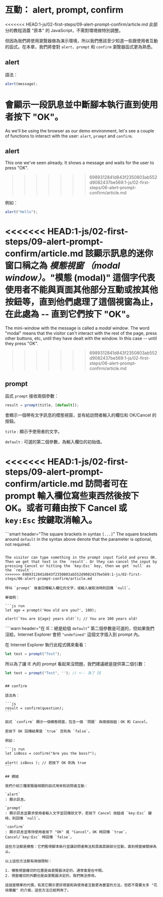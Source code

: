 # 互動： alert, prompt, confirm

<<<<<<< HEAD:1-js/02-first-steps/09-alert-prompt-confirm/article.md
此部分的教程涵蓋 "原本" 的 JavaScript，不需對環境做特別調整。

但因為我們將使用瀏覽器做為演示環境，所以我們應該至少知道一些跟使用者互動的函式。在本章，我們將會對 `alert`、`prompt` 和 `confirm` 瀏覽器函式更為熟悉。

## alert

語法：

```js
alert(message);
```

會顯示一段訊息並中斷腳本執行直到使用者按下 "OK"。
=======
As we'll be using the browser as our demo environment, let's see a couple of functions to interact with the user: `alert`, `prompt` and `confirm`.

## alert

This one we've seen already. It shows a message and waits for the user to press "OK".
>>>>>>> 6989312841d843f2350803ab552d9082437be569:1-js/02-first-steps/06-alert-prompt-confirm/article.md

例如：

```js run
alert("Hello");
```

<<<<<<< HEAD:1-js/02-first-steps/09-alert-prompt-confirm/article.md
該顯示訊息的迷你窗口稱之為 *模態視窗 （modal window）*。"模態 (modal)" 這個字代表使用者不能與頁面其他部分互動或按其他按鈕等，直到他們處理了這個視窗為止，在此處為 -- 直到它們按下 "OK"。
=======
The mini-window with the message is called a *modal window*. The word "modal" means that the visitor can't interact with the rest of the page, press other buttons, etc, until they have dealt with the window. In this case -- until they press "OK".
>>>>>>> 6989312841d843f2350803ab552d9082437be569:1-js/02-first-steps/06-alert-prompt-confirm/article.md

## prompt

函式 `prompt` 接收兩個參數：

```js no-beautify
result = prompt(title, [default]);
```

會顯示一個帶有文字訊息的模態視窗，並有給訪問者輸入的欄位和 OK/Cancel 的按鈕。

`title`
: 顯示予使用者的文字。

`default`
: 可選的第二個參數，為輸入欄位的初始值。

<<<<<<< HEAD:1-js/02-first-steps/09-alert-prompt-confirm/article.md
訪問者可在 prompt 輸入欄位寫些東西然後按下 OK。或者可藉由按下 Cancel 或 `key:Esc` 按鍵取消輸入。
=======
```smart header="The square brackets in syntax `[...]`"
The square brackets around `default` in the syntax above denote that the parameter is optional, not required.
```

The visitor can type something in the prompt input field and press OK. Then we get that text in the `result`. Or they can cancel the input by pressing Cancel or hitting the `key:Esc` key, then we get `null` as the `result`.
>>>>>>> 6989312841d843f2350803ab552d9082437be569:1-js/02-first-steps/06-alert-prompt-confirm/article.md

呼叫 `prompt` 後會回傳輸入欄位的文字，或輸入被取消時則回傳 `null`。

舉個例：

```js run
let age = prompt('How old are you?', 100);

alert(`You are ${age} years old!`); // You are 100 years old!
```

````warn header="在 IE：總是給個 `default`"
第二個參數是可選的，但如果我們沒給，Internet Explorer 會把 `"undefined"` 這個文字插入到 prompt 內。

在 Internet Explorer 執行此程式碼來看看：

```js run
let test = prompt("Test");
```

所以為了讓 IE 內的 prompt 看起來沒問題，我們建議總是提供第二個引數：

```js run
let test = prompt("Test", ''); // <-- 為了 IE
```
````

## confirm

語法為：

```js
result = confirm(question);
```

函式 `confirm` 顯示一個模態視窗，包含一個 `問題` 與兩個按鈕：OK 和 Cancel。 

若按下 OK 回傳結果是 `true` 否則為 `false`。

例如：

```js run
let isBoss = confirm("Are you the boss?");

alert( isBoss ); // 若按下 OK 則為 true
```

## 總結

我們介紹三種瀏覽器相關的函式用來和訪問者互動：

`alert`
: 顯示訊息。

`prompt`
: 顯示訊息並要求使用者輸入文字並回傳該文字，若按下 Cancel 按鈕或 `key:Esc` 鍵時，則回傳 `null`。

`confirm`
: 顯示訊息並等待使用者按下 "OK" 或 "Cancel"，OK 時回傳 `true`，Cancel/`key:Esc` 時回傳 `false`。

這些方法都是模態：它們暫停腳本執行並讓訪問者無法和頁面其餘部分互動，直到視窗被關掉為止。

以上這些方法都有兩個限制：

1. 模態視窗確切的位置是由瀏覽器決定的，通常會是在中間。
2. 視窗確切的外觀也是由瀏覽器決定的，我們無法修改。

這就是簡單的代價，有其它顯示更好視窗和與使用者互動更為豐富的方法，但若不需要太多 "花俏華麗" 的介面，這些方法已經夠用了。

